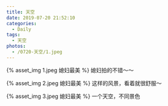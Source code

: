 ```yaml
---
title: 天空
date: 2019-07-20 21:52:10
categories:
  - Daily
tags:
  - 天空
photos:
  - /0720-天空/1.jpeg
---
```


{% asset_img 1.jpeg 媳妇最美 %}
媳妇拍的不错～～

{% asset_img 2.jpeg 媳妇最美 %}
这样的风景，看着就很舒服～

{% asset_img 3.jpeg 媳妇最美 %}
一个天空，不同景色
